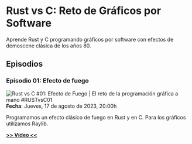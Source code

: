 # Rust vs C: Reto de Gráficos por Software

Aprende Rust y C programando gráficos por software con efectos de demoscene clásica de los años 80.

## Episodios

### Episodio 01: Efecto de fuego
<a href="https://youtube.com/live/RpKQKprrzjo"><img align="left" src="https://i9.ytimg.com/vi/RpKQKprrzjo/mqdefault.jpg?v=64d77302&sqp=CMTv3aYG&rs=AOn4CLA2LqH9R13_zu0LzFGIwW3cz8WF8Q" alt="Rust vs C #01: Efecto de Fuego | El reto de la programación gráfica a mano #RUSTvsC01"/></a>
**Fecha**: Jueves, 17 de agosto de 2023, 20:00h

Programamos un efecto clásico de fuego en Rust y en C. Para los gráficos utilizamos Raylib.

**[>> Vídeo <<](https://youtube.com/live/RpKQKprrzjo)**
